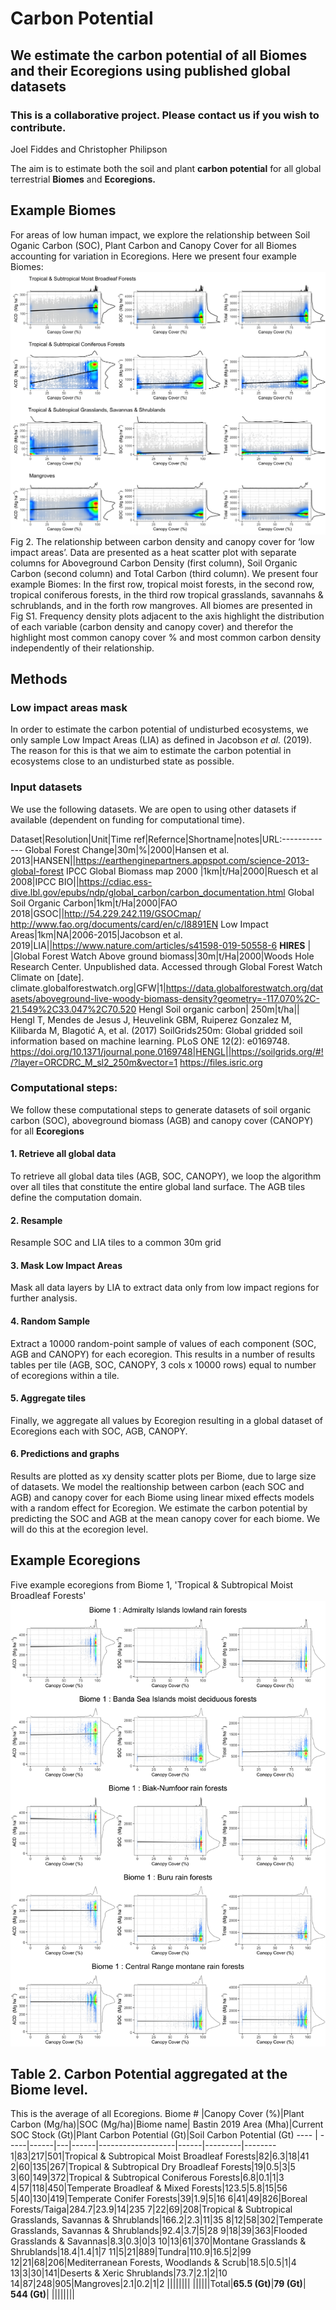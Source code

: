 # Carbon Potential
## We estimate the carbon potential of all Biomes and their Ecoregions using published global datasets
### This is a collaborative project. Please contact us if you wish to contribute.
Joel Fiddes and Christopher Philipson

The aim is to estimate both the soil and plant **carbon potential** for all global terrestrial **Biomes** and **Ecoregions.**

## Example Biomes
For areas of low human impact, we explore the relationship between Soil Oganic Carbon (SOC), Plant Carbon and Canopy Cover for all Biomes accounting for variation in Ecoregions.  Here we present four example Biomes:
![Fig 2](https://github.com/PhilipsonChristopher/CarbonPotential/blob/master/Fig2_Biomes.png)
Fig 2. The relationship between carbon density and canopy cover for ‘low impact areas’. Data are presented as a heat scatter plot with separate columns for Aboveground Carbon Density (first column), Soil Organic Carbon (second column) and Total Carbon (third column). We present four example Biomes: In the first row, tropical moist forests, in the second row, tropical coniferous forests, in the third row tropical grasslands, savannahs & schrublands, and in the forth row mangroves. All biomes are presented in Fig S1. Frequency density plots adjacent to the axis highlight the distribution of each variable (carbon density and canopy cover) and therefor the highlight most common canopy cover % and most common carbon density independently of their relationship.


## Methods
### Low impact areas mask
In order to estimate the carbon potential of undisturbed ecosystems, we only sample Low Impact Areas (LIA) as defined in Jacobson *et al.* (2019). The reason for this is that we aim to estimate the carbon potential in ecosystems close to an undisturbed state as possible. 

### Input datasets
We use the following datasets.  We are open to using other datasets if available (dependent on funding for computational time).

Dataset|Resolution|Unit|Time ref|Refernce|Shortname|notes|URL:-------------
Global Forest Change|30m|%|2000|Hansen et al. 2013|HANSEN||https://earthenginepartners.appspot.com/science-2013-global-forest
IPCC Global Biomass map 2000 |1km|t/Ha|2000|Ruesch et al 2008|IPCC BIO||https://cdiac.ess-dive.lbl.gov/epubs/ndp/global_carbon/carbon_documentation.html
Global Soil Organic Carbon|1km|t/Ha|2000|FAO 2018|GSOC||http://54.229.242.119/GSOCmap/ http://www.fao.org/documents/card/en/c/I8891EN
Low Impact Areas|1km|NA|2006-2015|Jacobson et al. 2019|LIA||https://www.nature.com/articles/s41598-019-50558-6
**HIRES** |
|Global Forest Watch Above ground biomass|30m|t/Ha|2000|Woods Hole Research Center. Unpublished data. Accessed through Global Forest Watch Climate on [date]. climate.globalforestwatch.org|GFW|1|https://data.globalforestwatch.org/datasets/aboveground-live-woody-biomass-density?geometry=-117.070%2C-21.549%2C33.047%2C70.520
Hengl Soil organic carbon| 250m|t/ha|| Hengl T, Mendes de Jesus J, Heuvelink GBM, Ruiperez Gonzalez M, Kilibarda M, Blagotić A, et al. (2017) SoilGrids250m: Global gridded soil information based on machine learning. PLoS ONE 12(2): e0169748. https://doi.org/10.1371/journal.pone.0169748|HENGL||https://soilgrids.org/#!/?layer=ORCDRC_M_sl2_250m&vector=1 https://files.isric.org


### Computational steps:
We follow these computational steps to generate datasets of soil organic carbon (SOC), aboveground biomass (AGB) and canopy cover (CANOPY) for all **Ecoregions**

#### 1. Retrieve all global data
To retrieve all global data tiles (AGB, SOC, CANOPY), we loop the algorithm over all tiles that constitute the entire global land surface. The AGB tiles define the computation domain.
#### 2. Resample
Resample SOC and LIA tiles to a common 30m grid
#### 3. Mask Low Impact Areas
Mask all data layers by LIA to extract data only from low impact regions for further analysis.
#### 4. Random Sample
Extract a 10000 random-point sample of values of each component (SOC, AGB and CANOPY) for each ecoregion. This results in a number of results tables per tile (AGB, SOC, CANOPY, 3 cols x 10000 rows) equal to number of ecoregions within a tile. 
#### 5. Aggregate tiles
Finally, we aggregate all values by Ecoregion resulting in a global dataset of Ecoregions each with SOC, AGB, CANOPY.
#### 6. Predictions and graphs
Results are plotted as xy density scatter plots per Biome, due to large size of datasets.  We model the realtionship between carbon (each SOC and AGB) and canopy cover for each Biome using linear mixed effects models with a random effect for Ecoregion.  We estimate the carbon potential by predicting the SOC and AGB at the mean canopy cover for each biome. We will do this at the ecoregion level.

## Example Ecoregions
Five example ecoregions from Biome 1, 'Tropical & Subtropical Moist Broadleaf Forests'
![Fig 3](https://github.com/PhilipsonChristopher/CarbonPotential/blob/master/LI_Ecoregions1-5.png)


## Table 2. Carbon Potential aggregated at the Biome level.  
This is the average of all Ecoregions.
Biome # |Canopy Cover (%)|Plant Carbon (Mg/ha)|SOC (Mg/ha)|Biome name| Bastin 2019 Area (Mha)|Current SOC Stock (Gt)|Plant Carbon Potential (Gt)|Soil Carbon Potential (Gt)
---- | -----|------|---|------|-------------------|------|---------|--------
1|83|217|501|Tropical & Subtropical Moist Broadleaf Forests|82|6.3|18|41
2|60|135|267|Tropical & Subtropical Dry Broadleaf Forests|19|0.5|3|5
3|60|149|372|Tropical & Subtropical Coniferous Forests|6.8|0.1|1|3
4|57|118|450|Temperate Broadleaf & Mixed Forests|123.5|5.8|15|56
5|40|130|419|Temperate Conifer Forests|39|1.9|5|16
6|41|49|826|Boreal Forests/Taiga|284.7|23.9|14|235
7|22|69|208|Tropical & Subtropical Grasslands, Savannas & Shrublands|166.2|2.3|11|35
8|12|58|302|Temperate Grasslands, Savannas & Shrublands|92.4|3.7|5|28
9|18|39|363|Flooded Grasslands & Savannas|8.3|0.3|0|3
10|13|61|370|Montane Grasslands & Shrublands|18.4|1.4|1|7
11|5|21|889|Tundra|110.9|16.5|2|99
12|21|68|206|Mediterranean Forests, Woodlands & Scrub|18.5|0.5|1|4
13|3|30|141|Deserts & Xeric Shrublands|73.7|2.1|2|10
14|87|248|905|Mangroves|2.1|0.2|1|2
||||||||
||||||Total|**65.5 (Gt)**|**79 (Gt)**| **544 (Gt)**|
||||||||
